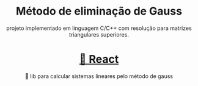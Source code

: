 <h1 align="center">Método de eliminação de Gauss</h1>
<p align="center">projeto implementado em linguagem C/C++ com resolução para matrizes triangulares superiores.</p>

<h1 align="center">
    <a href="https://wp.pt.aleteia.org/wp-content/uploads/sites/5/2014/03/werdo_fvgd2hi0usvp0kvru8pl14wrycidfz9qxb7e72jek6s-u3ykvoqugtyarh7oml6lwbjvb6i0pdwxijd2pre0nx.jpg?quality=100&strip=all&w=512&h=310&crop=1">🔗 React</a>
</h1>
<p align="center">🚀 lib para calcular sistemas lineares pelo método de gauss

